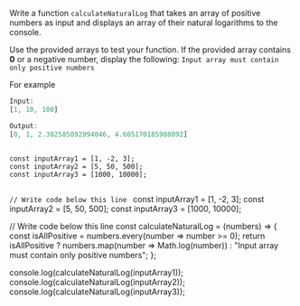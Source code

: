 Write a function `calculateNaturalLog`
that takes an array of positive numbers
as input
and
displays an array of their natural
logarithms to the console.

Use the provided arrays to test
your function.
If the provided array contains **0**
or a negative number, display the following:
`Input array must contain only positive numbers`

For example
```js
Input:
[1, 10, 100]

Output:
[0, 1, 2.302585092994046, 4.605170185988092]
```

<codeblock language="javascript" type="exercise" testMode="fixedInput">
<code>
const inputArray1 = [1, -2, 3];
const inputArray2 = [5, 50, 500];
const inputArray3 = [1000, 10000];

// Write code below this line
</code>
<solution>
const inputArray1 = [1, -2, 3];
const inputArray2 = [5, 50, 500];
const inputArray3 = [1000, 10000];

// Write code below this line
const calculateNaturalLog = (numbers) => {
  const isAllPositive = numbers.every(number => number >= 0);
  return isAllPositive ? numbers.map(number => Math.log(number)) : "Input array must contain only positive numbers";
};

console.log(calculateNaturalLog(inputArray1));
console.log(calculateNaturalLog(inputArray2));
console.log(calculateNaturalLog(inputArray3));
</solution>
</codeblock>
